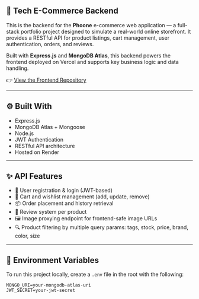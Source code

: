 ## 🧠 Tech E-Commerce Backend

This is the backend for the **Phoone** e-commerce web application — a full-stack portfolio project designed to simulate a real-world online storefront. It provides a RESTful API for product listings, cart management, user authentication, orders, and reviews.

Built with **Express.js** and **MongoDB Atlas**, this backend powers the frontend deployed on Vercel and supports key business logic and data handling.

👉 [View the Frontend Repository](https://github.com/J-Rodriguez10/tech-ecommerce-project)

---

## ⚙️ Built With

- Express.js
- MongoDB Atlas + Mongoose
- Node.js
- JWT Authentication
- RESTful API architecture
- Hosted on Render

---

## ✨ API Features

- 🔑 User registration & login (JWT-based)
- 🛒 Cart and wishlist management (add, update, remove)
- 📦 Order placement and history retrieval
- 🧾 Review system per product
- 🖼️ Image proxying endpoint for frontend-safe image URLs
- 🔍 Product filtering by multiple query params: tags, stock, price, brand, color, size

---

## 🔐 Environment Variables

To run this project locally, create a `.env` file in the root with the following:

```env
MONGO_URI=your-mongodb-atlas-uri
JWT_SECRET=your-jwt-secret
